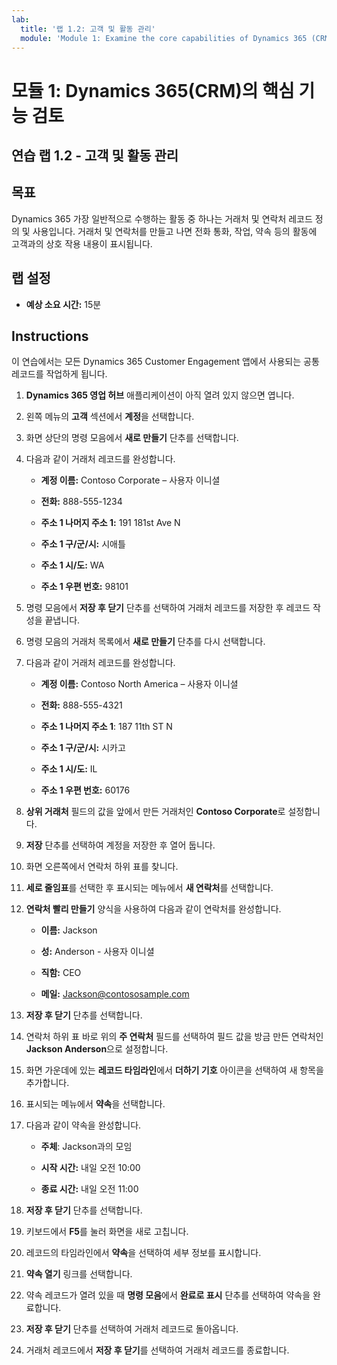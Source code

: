 ```yaml
---
lab:
  title: '랩 1.2: 고객 및 활동 관리'
  module: 'Module 1: Examine the core capabilities of Dynamics 365 (CRM)'
---
```


<a name="module-1-examine-the-core-capabilities-of-dynamics-365-crm"></a>모듈 1: Dynamics 365(CRM)의 핵심 기능 검토
========================

## <a name="practice-lab-12---manage-customers-and-activities"></a>연습 랩 1.2 - 고객 및 활동 관리

## <a name="objectives"></a>목표

Dynamics 365 가장 일반적으로 수행하는 활동 중 하나는 거래처 및 연락처 레코드 정의 및 사용입니다. 거래처 및 연락처를 만들고 나면 전화 통화, 작업, 약속 등의 활동에 고객과의 상호 작용 내용이 표시됩니다.

## <a name="lab-setup"></a>랩 설정

  - **예상 소요 시간:** 15분

## <a name="instructions"></a>Instructions

이 연습에서는 모든 Dynamics 365 Customer Engagement 앱에서 사용되는 공통 레코드를 작업하게 됩니다. 

1. **Dynamics 365 영업 허브** 애플리케이션이 아직 열려 있지 않으면 엽니다. 

2. 왼쪽 메뉴의 **고객** 섹션에서 **계정**을 선택합니다. 

3. 화면 상단의 명령 모음에서 **새로 만들기** 단추를 선택합니다.

4. 다음과 같이 거래처 레코드를 완성합니다.

    - **계정 이름:** Contoso Corporate – 사용자 이니셜

    - **전화:** 888-555-1234

    - **주소 1 나머지 주소 1:** 191 181st Ave N

    - **주소 1 구/군/시:** 시애틀

    - **주소 1 시/도:** WA

    - **주소 1 우편 번호:** 98101

5. 명령 모음에서 **저장 후 닫기** 단추를 선택하여 거래처 레코드를 저장한 후 레코드 작성을 끝냅니다.

6. 명령 모음의 거래처 목록에서 **새로 만들기** 단추를 다시 선택합니다.

7. 다음과 같이 거래처 레코드를 완성합니다.

    - **계정 이름:** Contoso North America – 사용자 이니셜

    - **전화:** 888-555-4321

    - **주소 1 나머지 주소 1**: 187 11th ST N

    - **주소 1 구/군/시:** 시카고

    - **주소 1 시/도:** IL

    - **주소 1 우편 번호:** 60176

8. **상위 거래처** 필드의 값을 앞에서 만든 거래처인 **Contoso Corporate**로 설정합니다. 

9. **저장** 단추를 선택하여 계정을 저장한 후 열어 둡니다. 

10. 화면 오른쪽에서 연락처 하위 표를 찾니다.

11. **세로 줄임표**를 선택한 후 표시되는 메뉴에서 **새 연락처**를 선택합니다.

12. **연락처 빨리 만들기** 양식을 사용하여 다음과 같이 연락처를 완성합니다.

    - **이름:** Jackson

    - **성:** Anderson - 사용자 이니셜

    - **직함:** CEO

    - **메일:** Jackson@contososample.com

13. **저장 후 닫기** 단추를 선택합니다.

14. 연락처 하위 표 바로 위의 **주 연락처** 필드를 선택하여 필드 값을 방금 만든 연락처인 **Jackson Anderson**으로 설정합니다. 

15. 화면 가운데에 있는 **레코드 타임라인**에서 **더하기 기호** 아이콘을 선택하여 새 항목을 추가합니다. 

16. 표시되는 메뉴에서 **약속**을 선택합니다.

17. 다음과 같이 약속을 완성합니다.

    - **주체**: Jackson과의 모임

    - **시작 시간:** 내일 오전 10:00 

    - **종료 시간:** 내일 오전 11:00 

18. **저장 후 닫기** 단추를 선택합니다. 

19. 키보드에서 **F5**를 눌러 화면을 새로 고칩니다.     

20. 레코드의 타임라인에서 **약속**을 선택하여 세부 정보를 표시합니다.   

21. **약속 열기** 링크를 선택합니다. 

22. 약속 레코드가 열려 있을 때 **명령 모음**에서 **완료로 표시** 단추를 선택하여 약속을 완료합니다. 

23. **저장 후 닫기** 단추를 선택하여 거래처 레코드로 돌아옵니다.   

24. 거래처 레코드에서 **저장 후 닫기**를 선택하여 거래처 레코드를 종료합니다.   

